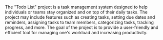 The "Todo List" project is a task management system designed to help individuals or teams stay organized and on top of their daily tasks. The project may include features such as creating tasks, setting due dates and reminders, assigning tasks to team members, categorizing tasks, tracking progress, and more. The goal of the project is to provide a user-friendly and efficient tool for managing one's workload and increasing productivity.

